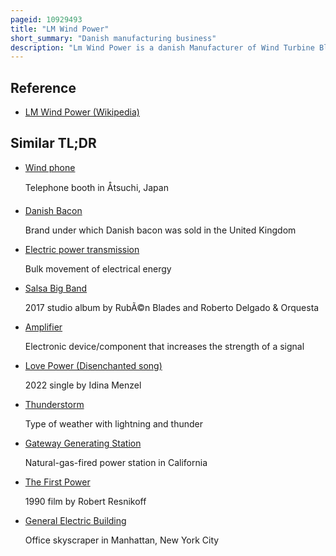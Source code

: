 ```yaml
---
pageid: 10929493
title: "LM Wind Power"
short_summary: "Danish manufacturing business"
description: "Lm Wind Power is a danish Manufacturer of Wind Turbine Blades and a Subsidiary of general Electric."
---
```


## Reference

- [LM Wind Power (Wikipedia)](https://en.wikipedia.org/?curid=10929493)

## Similar TL;DR

- [Wind phone](/tldr/en/wind-phone)

  Telephone booth in Åtsuchi, Japan

- [Danish Bacon](/tldr/en/danish-bacon)

  Brand under which Danish bacon was sold in the United Kingdom

- [Electric power transmission](/tldr/en/electric-power-transmission)

  Bulk movement of electrical energy

- [Salsa Big Band](/tldr/en/salsa-big-band)

  2017 studio album by RubÃ©n Blades and Roberto Delgado & Orquesta

- [Amplifier](/tldr/en/amplifier)

  Electronic device/component that increases the strength of a signal

- [Love Power (Disenchanted song)](/tldr/en/love-power-disenchanted-song)

  2022 single by Idina Menzel

- [Thunderstorm](/tldr/en/thunderstorm)

  Type of weather with lightning and thunder

- [Gateway Generating Station](/tldr/en/gateway-generating-station)

  Natural-gas-fired power station in California

- [The First Power](/tldr/en/the-first-power)

  1990 film by Robert Resnikoff

- [General Electric Building](/tldr/en/general-electric-building)

  Office skyscraper in Manhattan, New York City
